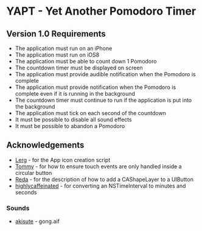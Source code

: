 # YAPT - Yet Another Pomodoro Timer #

## Version 1.0 Requirements ##
 - The application must run on an iPhone
 - The application must run on iOS8
 - The application must be able to count down 1 Pomodoro
 - The countdown timer must be displayed on screen
 - The application must provide audible notification when the Pomodoro is complete
 - The application must provide notification when the Pomodoro is complete even if it is running in the background
 - The countdown timer must continue to run if the application is put into the background
 - The application must tick on each second of the countdown
 - It must be possible to disable all sound effects
 - It must be possible to abandon a Pomodoro

## Acknowledgements ##
 - [Lerg](https://gist.github.com/Lerg/b0a643a13f751747976f) - for the App icon creation script
 - [Tommy](http://stackoverflow.com/a/13755158) - for how to ensure touch events are only handled inside a circular button
 - [Reda](http://robots.thoughtbot.com/designing-for-ios-taming-uibutton) - for the description of how to add a CAShapeLayer to a UIButton
 - [highlycaffeinated](http://stackoverflow.com/questions/6253666/make-a-two-digit-string-from-a-single-digit-integer) - for converting an NSTimeInterval to minutes and seconds

### Sounds ###
 - [akisute](https://github.com/akisute/YourTurn/blob/master/gong.aif) - gong.aif
